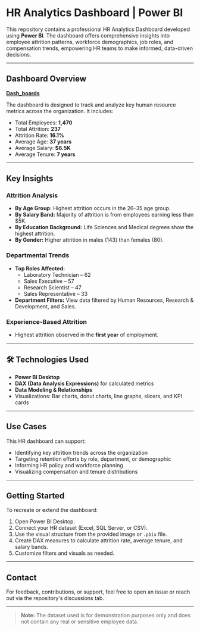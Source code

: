 # HR Analytics Dashboard | Power BI

This repository contains a professional HR Analytics Dashboard developed using **Power BI**. The dashboard offers comprehensive insights into employee attrition patterns, workforce demographics, job roles, and compensation trends, empowering HR teams to make informed, data-driven decisions.

---

##  Dashboard Overview

<a href="https://github.com/Piyush-0506/HR-Analytics-DashBoards/blob/main/HR%20Analytics%20Dashboards.pdf">**Dash_boards**</a>

The dashboard is designed to track and analyze key human resource metrics across the organization. It includes:

- Total Employees: **1,470**
-  Total Attrition: **237**
-  Attrition Rate: **16.1%**
-  Average Age: **37 years**
-  Average Salary: **$6.5K**
-  Average Tenure: **7 years**

---

##  Key Insights

###  Attrition Analysis
- **By Age Group:** Highest attrition occurs in the 26–35 age group.
- **By Salary Band:** Majority of attrition is from employees earning less than $5K.
- **By Education Background:** Life Sciences and Medical degrees show the highest attrition.
- **By Gender:** Higher attrition in males (143) than females (80).

###  Departmental Trends
- **Top Roles Affected:**
  - Laboratory Technician – 62
  - Sales Executive – 57
  - Research Scientist – 47
  - Sales Representative – 33
- **Department Filters:** View data filtered by Human Resources, Research & Development, and Sales.

###  Experience-Based Attrition
- Highest attrition observed in the **first year** of employment.

---

## 🛠 Technologies Used

- **Power BI Desktop**
- **DAX (Data Analysis Expressions)** for calculated metrics
- **Data Modeling & Relationships**
- Visualizations: Bar charts, donut charts, line graphs, slicers, and KPI cards

---

##  Use Cases

This HR dashboard can support:

- Identifying key attrition trends across the organization
- Targeting retention efforts by role, department, or demographic
- Informing HR policy and workforce planning
- Visualizing compensation and tenure distributions

---

##  Getting Started

To recreate or extend the dashboard:

1. Open Power BI Desktop.
2. Connect your HR dataset (Excel, SQL Server, or CSV).
3. Use the visual structure from the provided image or `.pbix` file.
4. Create DAX measures to calculate attrition rate, average tenure, and salary bands.
5. Customize filters and visuals as needed.


---

## Contact

For feedback, contributions, or support, feel free to open an issue or reach out via the repository's discussions tab.

---

> **Note:** The dataset used is for demonstration purposes only and does not contain any real or sensitive employee data.
